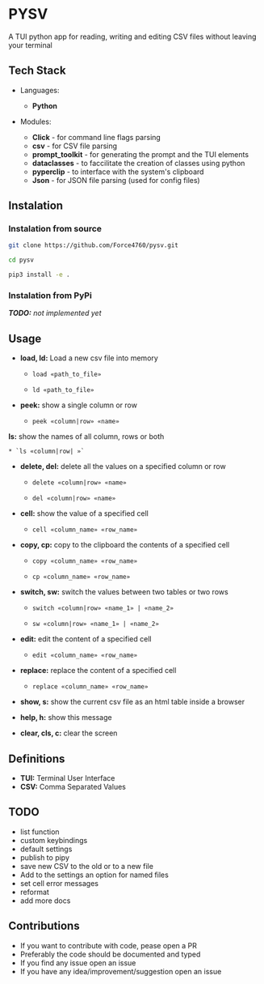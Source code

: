 # PYSV
A TUI python app for reading, writing and editing CSV files without leaving your terminal

## Tech Stack
* Languages:
    * **Python**

* Modules:
    * **Click** - for command line flags parsing
    * **csv** - for CSV file parsing
    * **prompt_toolkit** - for generating the prompt and the TUI elements
    * **dataclasses** - to faccilitate the creation of classes using python
    * **pyperclip** - to interface with the system's clipboard
    * **Json** - for JSON file parsing (used for config files)

## Instalation

### Instalation from source
```sh
git clone https://github.com/Force4760/pysv.git

cd pysv

pip3 install -e .
```

### Instalation from PyPi
***TODO:*** *not implemented yet*

## Usage
* **load, ld:** Load a new csv file into memory

    * `load «path_to_file»`
 
    * `ld «path_to_file»`

* **peek:** show a single column or row
 
    * `peek «column|row» «name»`

**ls:** show the names of all column, rows or both
 
    * `ls «column|row| »`

* **delete, del:** delete all the values on a specified column or row
 
    * `delete «column|row» «name»`
 
    * `del «column|row» «name»`

* **cell:** show the value of a specified cell
 
    * `cell «column_name» «row_name»`

* **copy, cp:** copy to the clipboard the contents of a specified cell
 
    * `copy «column_name» «row_name»`
 
    * `cp «column_name» «row_name»`

* **switch, sw:** switch the values between two tables or two rows
 
    * `switch «column|row» «name_1» | «name_2»`
 
    * `sw «column|row» «name_1» | «name_2»`

* **edit:** edit the content of a specified cell
 
    * `edit «column_name» «row_name»`

* **replace:** replace the content of a specified cell
 
    * `replace «column_name» «row_name»`

* **show, s:** show the current csv file as an html table inside a browser

* **help, h:** show this message

* **clear, cls, c:** clear the screen

## Definitions

* **TUI:** Terminal User Interface
* **CSV:** Comma Separated Values

## TODO

* list function
* custom keybindings
* default settings
* publish to pipy
* save new CSV to the old or to a new file
* Add to the settings an option for named files
* set cell error messages
* reformat
* add more docs

## Contributions
* If you want to contribute with code, pease open a PR
* Preferably the code should be documented and typed
* If you find any issue open an issue
* If you have any idea/improvement/suggestion open an issue
